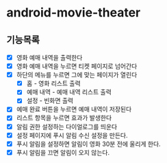 # android-movie-theater

## 기능목록
- [X] 영화 예매 내역을 출력한다
- [X] 영화 예매 내역을 누르면 티켓 페이지로 넘어간다
- [X] 하단의 메뉴를 누르면 그에 맞는 페이지가 열린다
  - [X] 홈 - 영화 리스트 출력
  - [X] 예매 내역 - 예매 내역 리스트 출력
  - [X] 설정 - 빈화면 출력
- [X] 예매 완료 버튼을 누르면 예매 내역이 저장된다
- [X] 리스트 항목을 누르면 효과가 발생한다
- [X] 알림 권한 설정하는 다이얼로그를 띄운다
- [X] 설정 페이지에 푸시 알림 수신 설정을 만든다.
- [X] 푸시 알림을 설정하면 알림이 영화 30분 전에 울리게 한다.
- [X] 푸시 알림을 끄면 알림이 오지 않는다.
